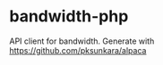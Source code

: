 bandwidth-php
=============

API client for bandwidth. Generate with https://github.com/pksunkara/alpaca

